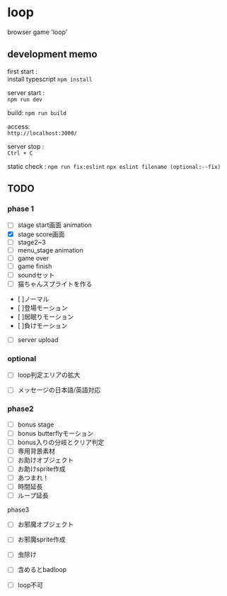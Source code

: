 # loop
browser game 'loop'



## development memo

first start :  
install typescript
`npm install`

server start :  
`npm run dev`

build:
`npm run build`

access:  
`http://localhost:3000/`

server stop :  
`Ctrl + C`


static check :
`npm run fix:eslint`
`npx eslint filename (optional:--fix)`


## TODO
### phase 1
- [ ] stage start画面 animation
- [x] stage score画面
- [ ] stage2~3
- [ ] menu_stage animation
- [ ] game over
- [ ] game finish
- [ ] soundセット
- [ ] 猫ちゃんスプライトを作る
 - [ ]ノーマル
 - [ ]登場モーション
 - [ ]居眠りモーション
 - [ ]負けモーション
- [ ] server upload


### optional
- [ ] loop判定エリアの拡大
- [ ] メッセージの日本語/英語対応


### phase2
- [ ] bonus stage
 - [ ] bonus butterflyモーション
 - [ ] bonus入りの分岐とクリア判定
 - [ ] 専用背景素材
- [ ] お助けオブジェクト
 - [ ] お助けsprite作成
 - [ ] あつまれ！
 - [ ] 時間延長
 - [ ] ループ延長

phase3
- [ ] お邪魔オブジェクト
 - [ ] お邪魔sprite作成
 - [ ] 虫除け
 - [ ] 含めるとbadloop
 - [ ] loop不可


